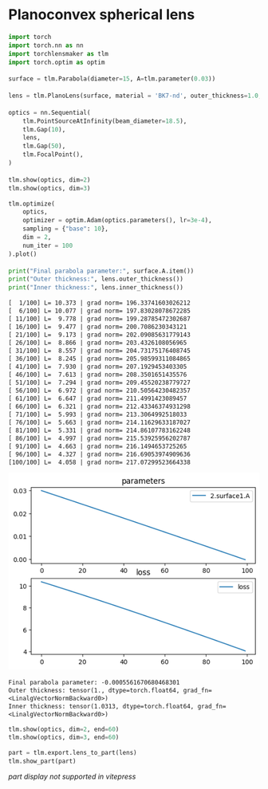 # Planoconvex spherical lens


```python
import torch
import torch.nn as nn
import torchlensmaker as tlm
import torch.optim as optim

surface = tlm.Parabola(diameter=15, A=tlm.parameter(0.03))

lens = tlm.PlanoLens(surface, material = 'BK7-nd', outer_thickness=1.0, reverse=True)

optics = nn.Sequential(
    tlm.PointSourceAtInfinity(beam_diameter=18.5),
    tlm.Gap(10),
    lens,
    tlm.Gap(50),
    tlm.FocalPoint(),
)

tlm.show(optics, dim=2)
tlm.show(optics, dim=3)
```


<TLMViewer src="./planoconvex_sphere_files/planoconvex_sphere_0.json?url" />



<TLMViewer src="./planoconvex_sphere_files/planoconvex_sphere_1.json?url" />



```python
tlm.optimize(
    optics,
    optimizer = optim.Adam(optics.parameters(), lr=3e-4),
    sampling = {"base": 10},
    dim = 2,
    num_iter = 100
).plot()

print("Final parabola parameter:", surface.A.item())
print("Outer thickness:", lens.outer_thickness())
print("Inner thickness:", lens.inner_thickness())
```

    [  1/100] L= 10.373 | grad norm= 196.33741603026212
    [  6/100] L= 10.077 | grad norm= 197.83028078672285
    [ 11/100] L=  9.778 | grad norm= 199.28785472302687
    [ 16/100] L=  9.477 | grad norm= 200.7086230343121
    [ 21/100] L=  9.173 | grad norm= 202.09085631779143
    [ 26/100] L=  8.866 | grad norm= 203.4326108056965
    [ 31/100] L=  8.557 | grad norm= 204.73175176408745
    [ 36/100] L=  8.245 | grad norm= 205.98599311084865
    [ 41/100] L=  7.930 | grad norm= 207.1929453403305
    [ 46/100] L=  7.613 | grad norm= 208.3501651435576
    [ 51/100] L=  7.294 | grad norm= 209.45520238779727
    [ 56/100] L=  6.972 | grad norm= 210.50564230482357
    [ 61/100] L=  6.647 | grad norm= 211.4991423089457
    [ 66/100] L=  6.321 | grad norm= 212.43346374931298
    [ 71/100] L=  5.993 | grad norm= 213.3064992518033
    [ 76/100] L=  5.663 | grad norm= 214.11629633187027
    [ 81/100] L=  5.331 | grad norm= 214.86107783162248
    [ 86/100] L=  4.997 | grad norm= 215.53925956202787
    [ 91/100] L=  4.663 | grad norm= 216.1494653725265
    [ 96/100] L=  4.327 | grad norm= 216.69053974909636
    [100/100] L=  4.058 | grad norm= 217.07299523664338



    
![png](planoconvex_sphere_files/planoconvex_sphere_2_1.png)
    


    Final parabola parameter: -0.0005561670680468301
    Outer thickness: tensor(1., dtype=torch.float64, grad_fn=<LinalgVectorNormBackward0>)
    Inner thickness: tensor(1.0313, dtype=torch.float64, grad_fn=<LinalgVectorNormBackward0>)



```python
tlm.show(optics, dim=2, end=60)
tlm.show(optics, dim=3, end=60)
```


<TLMViewer src="./planoconvex_sphere_files/planoconvex_sphere_2.json?url" />



<TLMViewer src="./planoconvex_sphere_files/planoconvex_sphere_3.json?url" />



```python
part = tlm.export.lens_to_part(lens)
tlm.show_part(part)
```


<em>part display not supported in vitepress</em>

